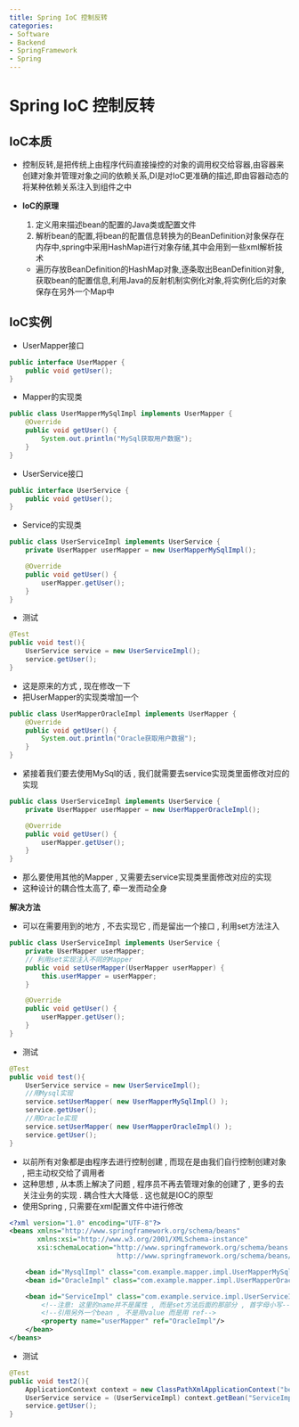 ```yaml
---
title: Spring IoC 控制反转
categories:
- Software
- Backend
- SpringFramework
- Spring
---
```

# Spring IoC 控制反转

## IoC本质

- 控制反转,是把传统上由程序代码直接操控的对象的调用权交给容器,由容器来创建对象并管理对象之间的依赖关系,DI是对IoC更准确的描述,即由容器动态的将某种依赖关系注入到组件之中

- **IoC的原理**

    1. 定义用来描述bean的配置的Java类或配置文件
    2. 解析bean的配置,将bean的配置信息转换为的BeanDefinition对象保存在内存中,spring中采用HashMap进行对象存储,其中会用到一些xml解析技术

    - 遍历存放BeanDefinition的HashMap对象,逐条取出BeanDefinition对象,获取bean的配置信息,利用Java的反射机制实例化对象,将实例化后的对象保存在另外一个Map中

## IoC实例

- UserMapper接口

```java
public interface UserMapper {
    public void getUser();
}
```

- Mapper的实现类

```java
public class UserMapperMySqlImpl implements UserMapper {
    @Override
    public void getUser() {
        System.out.println("MySql获取用户数据");
    }
}
```

- UserService接口

```java
public interface UserService {
    public void getUser();
}
```

- Service的实现类

```java
public class UserServiceImpl implements UserService {
    private UserMapper userMapper = new UserMapperMySqlImpl();

    @Override
    public void getUser() {
        userMapper.getUser();
    }
}
```

- 测试

```java
@Test
public void test(){
    UserService service = new UserServiceImpl();
    service.getUser();
}
```

- 这是原来的方式 , 现在修改一下
- 把UserMapper的实现类增加一个

```java
public class UserMapperOracleImpl implements UserMapper {
    @Override
    public void getUser() {
        System.out.println("Oracle获取用户数据");
    }
}
```

- 紧接着我们要去使用MySql的话 , 我们就需要去service实现类里面修改对应的实现

```java
public class UserServiceImpl implements UserService {
    private UserMapper userMapper = new UserMapperOracleImpl();

    @Override
    public void getUser() {
        userMapper.getUser();
    }
}
```

- 那么要使用其他的Mapper , 又需要去service实现类里面修改对应的实现
- 这种设计的耦合性太高了, 牵一发而动全身

**解决方法**

- 可以在需要用到的地方 , 不去实现它 , 而是留出一个接口 , 利用set方法注入

```java
public class UserServiceImpl implements UserService {
    private UserMapper userMapper;
    // 利用set实现注入不同的Mapper
    public void setUserMapper(UserMapper userMapper) {
        this.userMapper = userMapper;
    }

    @Override
    public void getUser() {
        userMapper.getUser();
    }
}
```

- 测试

```java
@Test
public void test(){
    UserService service = new UserServiceImpl();
    //用Mysql实现
    service.setUserMapper( new UserMapperMySqlImpl() );
    service.getUser();
    //用Oracle实现
    service.setUserMapper( new UserMapperOracleImpl() );
    service.getUser();
}
```

- 以前所有对象都是由程序去进行控制创建 , 而现在是由我们自行控制创建对象 , 把主动权交给了调用者
- 这种思想 , 从本质上解决了问题 , 程序员不再去管理对象的创建了 , 更多的去关注业务的实现 . 耦合性大大降低 . 这也就是IOC的原型
- 使用Spring , 只需要在xml配置文件中进行修改

```xml
<?xml version="1.0" encoding="UTF-8"?>
<beans xmlns="http://www.springframework.org/schema/beans"
       xmlns:xsi="http://www.w3.org/2001/XMLSchema-instance"
       xsi:schemaLocation="http://www.springframework.org/schema/beans
                           http://www.springframework.org/schema/beans/spring-beans.xsd">

    <bean id="MysqlImpl" class="com.example.mapper.impl.UserMapperMySqlImpl"/>
    <bean id="OracleImpl" class="com.example.mapper.impl.UserMapperOracleImpl"/>

    <bean id="ServiceImpl" class="com.example.service.impl.UserServiceImpl">
        <!--注意: 这里的name并不是属性 , 而是set方法后面的那部分 , 首字母小写-->
        <!--引用另外一个bean , 不是用value 而是用 ref-->
        <property name="userMapper" ref="OracleImpl"/>
    </bean>
</beans>
```

- 测试

```java
@Test
public void test2(){
    ApplicationContext context = new ClassPathXmlApplicationContext("beans.xml");
    UserService service = (UserServiceImpl) context.getBean("ServiceImpl");
    service.getUser();
}
```

